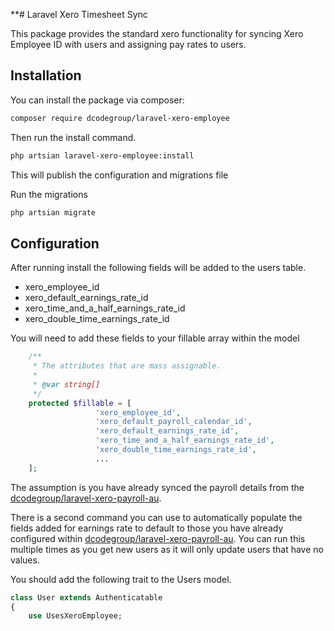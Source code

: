 **# Laravel Xero Timesheet Sync

This package provides the standard xero functionality for syncing Xero Employee ID with users and assigning pay rates to
users.

## Installation

You can install the package via composer:

```bash
composer require dcodegroup/laravel-xero-employee
```

Then run the install command.

```bash
php artsian laravel-xero-employee:install
```

This will publish the configuration and migrations file

Run the migrations

```bash
php artsian migrate
```

## Configuration

After running install the following fields will be added to the users table.

* xero_employee_id
* xero_default_earnings_rate_id
* xero_time_and_a_half_earnings_rate_id
* xero_double_time_earnings_rate_id

You will need to add these fields to your fillable array within the model

```php
    /**
     * The attributes that are mass assignable.
     *
     * @var string[]
     */
    protected $fillable = [
                   'xero_employee_id',
                   'xero_default_payroll_calendar_id',
                   'xero_default_earnings_rate_id',
                   'xero_time_and_a_half_earnings_rate_id',
                   'xero_double_time_earnings_rate_id',
                   ...
    ];

```

The assumption is you have already synced the payroll details from the [dcodegroup/laravel-xero-payroll-au](https://github.com/dcodegroup/laravel-xero-payroll-au).

There is a second command you can use to automatically populate the fields added for earnings rate to default to those you have already configured within  [dcodegroup/laravel-xero-payroll-au](https://github.com/dcodegroup/laravel-xero-payroll-au). 
You can run this multiple times as you get new users as it will only update users that have no values.

You should add the following trait to the Users model.

```php
class User extends Authenticatable
{
    use UsesXeroEmployee;

```


